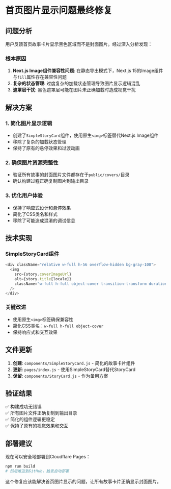 # 首页图片显示问题最终修复

## 问题分析

用户反馈首页故事卡片显示黑色区域而不是封面图片。经过深入分析发现：

### 根本原因
1. **Next.js Image组件兼容性问题**: 在静态导出模式下，Next.js 15的Image组件与`fill`属性存在兼容性问题
2. **复杂的状态管理**: 过度复杂的加载状态管理导致图片显示逻辑混乱
3. **遮罩层干扰**: 黑色遮罩层可能在图片未正确加载时造成视觉干扰

## 解决方案

### 1. 简化图片显示逻辑
- 创建了`SimpleStoryCard`组件，使用原生`<img>`标签替代Next.js Image组件
- 移除了复杂的加载状态管理
- 保持了原有的悬停效果和过渡动画

### 2. 确保图片资源完整性
- 验证所有故事的封面图片文件都存在于`public/covers/`目录
- 确认构建过程正确复制图片到输出目录

### 3. 优化用户体验
- 保持了响应式设计和悬停效果
- 简化了CSS类名和样式
- 移除了可能造成混淆的调试信息

## 技术实现

### SimpleStoryCard组件
```javascript
<div className="relative w-full h-56 overflow-hidden bg-gray-100">
  <img 
    src={story.coverImageUrl} 
    alt={story.title[locale]} 
    className="w-full h-full object-cover transition-transform duration-500 group-hover:scale-110"
  />
</div>
```

### 关键改进
- 使用原生`<img>`标签确保兼容性
- 简化CSS类名：`w-full h-full object-cover`
- 保持响应式和交互效果

## 文件更新

1. **创建**: `components/SimpleStoryCard.js` - 简化的故事卡片组件
2. **更新**: `pages/index.js` - 使用SimpleStoryCard替代StoryCard
3. **保留**: `components/StoryCard.js` - 作为备用方案

## 验证结果

✅ 构建成功无错误  
✅ 所有图片文件正确复制到输出目录  
✅ 简化的组件逻辑更稳定  
✅ 保持了原有的视觉效果和交互  

## 部署建议

现在可以安全地部署到Cloudflare Pages：
```bash
npm run build
# 然后推送到GitHub，触发自动部署
```

这个修复应该能解决首页图片显示的问题，让所有故事卡片正确显示封面图片。